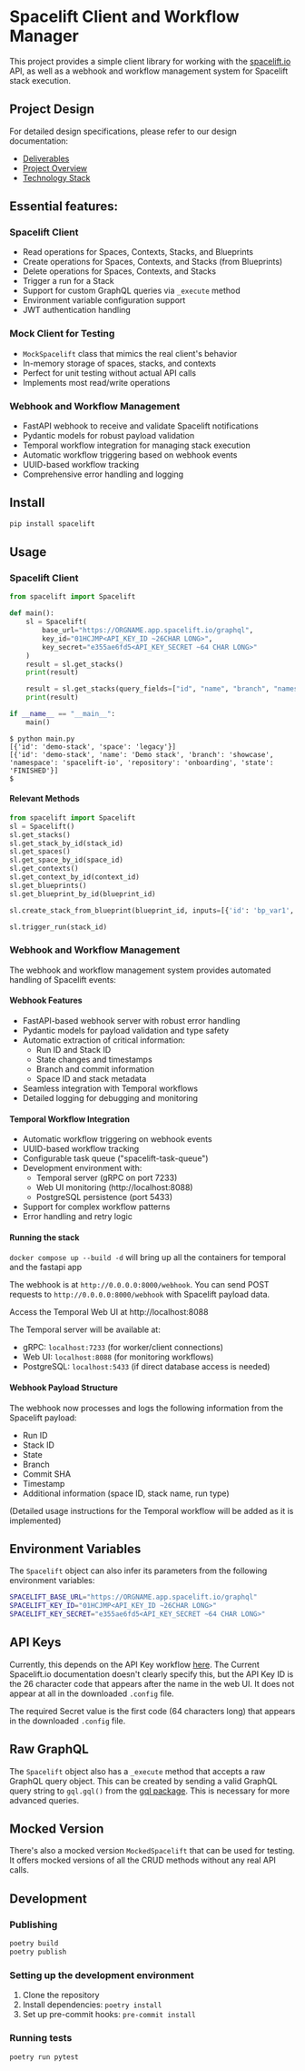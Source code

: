# Spacelift Client and Workflow Manager

This project provides a simple client library for working with the [spacelift.io](https://spacelift.io) API, as well as a webhook and workflow management system for Spacelift stack execution.

## Project Design

For detailed design specifications, please refer to our design documentation:

- [Deliverables](agent/design/deliverables.md)
- [Project Overview](agent/design/overview.md)
- [Technology Stack](agent/design/tech-stack.md)

## Essential features:

### Spacelift Client
- Read operations for Spaces, Contexts, Stacks, and Blueprints
- Create operations for Spaces, Contexts, and Stacks (from Blueprints)
- Delete operations for Spaces, Contexts, and Stacks
- Trigger a run for a Stack
- Support for custom GraphQL queries via `_execute` method
- Environment variable configuration support
- JWT authentication handling

### Mock Client for Testing
- `MockSpacelift` class that mimics the real client's behavior
- In-memory storage of spaces, stacks, and contexts
- Perfect for unit testing without actual API calls
- Implements most read/write operations

### Webhook and Workflow Management
- FastAPI webhook to receive and validate Spacelift notifications
- Pydantic models for robust payload validation
- Temporal workflow integration for managing stack execution
- Automatic workflow triggering based on webhook events
- UUID-based workflow tracking
- Comprehensive error handling and logging

## Install
```bash
pip install spacelift
```

## Usage

### Spacelift Client
```python
from spacelift import Spacelift

def main():
    sl = Spacelift(
        base_url="https://ORGNAME.app.spacelift.io/graphql",
        key_id="01HCJMP<API_KEY_ID ~26CHAR LONG>",
        key_secret="e355ae6fd5<API_KEY_SECRET ~64 CHAR LONG>"
    )
    result = sl.get_stacks()
    print(result)

    result = sl.get_stacks(query_fields=["id", "name", "branch", "namespace", "repository", "state"])
    print(result)

if __name__ == "__main__":
    main()
```
```shell
$ python main.py
[{'id': 'demo-stack', 'space': 'legacy'}]
[{'id': 'demo-stack', 'name': 'Demo stack', 'branch': 'showcase', 'namespace': 'spacelift-io', 'repository': 'onboarding', 'state': 'FINISHED'}]
$ 
```

#### Relevant Methods
```python
from spacelift import Spacelift
sl = Spacelift()
sl.get_stacks()
sl.get_stack_by_id(stack_id)
sl.get_spaces()
sl.get_space_by_id(space_id)
sl.get_contexts()
sl.get_context_by_id(context_id)
sl.get_blueprints()
sl.get_blueprint_by_id(blueprint_id)

sl.create_stack_from_blueprint(blueprint_id, inputs=[{'id': 'bp_var1', 'value': 'bp_var1_value'}])

sl.trigger_run(stack_id)
```

### Webhook and Workflow Management
The webhook and workflow management system provides automated handling of Spacelift events:

#### Webhook Features
- FastAPI-based webhook server with robust error handling
- Pydantic models for payload validation and type safety
- Automatic extraction of critical information:
  - Run ID and Stack ID
  - State changes and timestamps
  - Branch and commit information
  - Space ID and stack metadata
- Seamless integration with Temporal workflows
- Detailed logging for debugging and monitoring

#### Temporal Workflow Integration
- Automatic workflow triggering on webhook events
- UUID-based workflow tracking
- Configurable task queue ("spacelift-task-queue")
- Development environment with:
  - Temporal server (gRPC on port 7233)
  - Web UI monitoring (http://localhost:8088)
  - PostgreSQL persistence (port 5433)
- Support for complex workflow patterns
- Error handling and retry logic

#### Running the stack

`docker compose up --build -d` will bring up all the containers for temporal and the fastapi app

The webhook is at `http://0.0.0.0:8000/webhook`. You can send POST requests to `http://0.0.0.0:8000/webhook` with Spacelift payload data.

Access the Temporal Web UI at http://localhost:8088

The Temporal server will be available at:
- gRPC: `localhost:7233` (for worker/client connections)
- Web UI: `localhost:8088` (for monitoring workflows)
- PostgreSQL: `localhost:5433` (if direct database access is needed)

#### Webhook Payload Structure
The webhook now processes and logs the following information from the Spacelift payload:
- Run ID
- Stack ID
- State
- Branch
- Commit SHA
- Timestamp
- Additional information (space ID, stack name, run type)

(Detailed usage instructions for the Temporal workflow will be added as it is implemented)

## Environment Variables
The `Spacelift` object can also infer its parameters from the following environment variables:

```bash
SPACELIFT_BASE_URL="https://ORGNAME.app.spacelift.io/graphql"
SPACELIFT_KEY_ID="01HCJMP<API_KEY_ID ~26CHAR LONG>"
SPACELIFT_KEY_SECRET="e355ae6fd5<API_KEY_SECRET ~64 CHAR LONG>"
```

## API Keys
Currently, this depends on the API Key workflow [here](https://docs.spacelift.io/integrations/api#spacelift-api-key-token).
The Current Spacelift.io documentation doesn't clearly specify this, but the API Key ID is the 26 character code that 
appears after the name in the web UI.  It does not appear at all in the downloaded `.config` file.  

The required Secret value is the first code (64 characters long) that appears in the downloaded `.config` file.

## Raw GraphQL
The `Spacelift` object also has a `_execute` method that accepts a raw GraphQL query object.  This can be created by 
sending a valid GraphQL query string to `gql.gql()` from the [gql package](https://pypi.org/project/gql/).  This is 
necessary for more advanced queries.

## Mocked Version
There's also a mocked version `MockedSpacelift` that can be used for testing.  It offers mocked versions of all the 
CRUD methods without any real API calls.

## Development

### Publishing
```bash
poetry build
poetry publish
```

### Setting up the development environment
1. Clone the repository
2. Install dependencies: `poetry install`
3. Set up pre-commit hooks: `pre-commit install`

### Running tests
```bash
poetry run pytest
```
